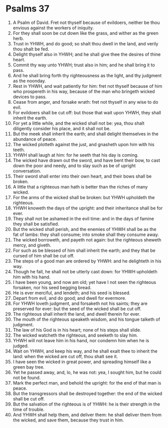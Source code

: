 ﻿# Psalms 37
1. A Psalm of David. Fret not thyself because of evildoers, neither be thou envious against the workers of iniquity. 
2. For they shall soon be cut down like the grass, and wither as the green herb. 
3. Trust in YHWH, and do good; so shalt thou dwell in the land, and verily thou shalt be fed. 
4. Delight thyself also in YHWH; and he shall give thee the desires of thine heart. 
5. Commit thy way unto YHWH; trust also in him; and he shall bring it to pass. 
6. And he shall bring forth thy righteousness as the light, and thy judgment as the noonday. 
7. Rest in YHWH, and wait patiently for him: fret not thyself because of him who prospereth in his way, because of the man who bringeth wicked devices to pass. 
8. Cease from anger, and forsake wrath: fret not thyself in any wise to do evil. 
9. For evildoers shall be cut off: but those that wait upon YHWH, they shall inherit the earth. 
10. For yet a little while, and the wicked shall not be: yea, thou shalt diligently consider his place, and it shall not be. 
11. But the meek shall inherit the earth; and shall delight themselves in the abundance of peace. 
12. The wicked plotteth against the just, and gnasheth upon him with his teeth. 
13. YHWH shall laugh at him: for he seeth that his day is coming. 
14. The wicked have drawn out the sword, and have bent their bow, to cast down the poor and needy, and to slay such as be of upright conversation. 
15. Their sword shall enter into their own heart, and their bows shall be broken. 
16. A little that a righteous man hath is better than the riches of many wicked. 
17. For the arms of the wicked shall be broken: but YHWH upholdeth the righteous. 
18. YHWH knoweth the days of the upright: and their inheritance shall be for ever. 
19. They shall not be ashamed in the evil time: and in the days of famine they shall be satisfied. 
20. But the wicked shall perish, and the enemies of YHWH shall be as the fat of lambs: they shall consume; into smoke shall they consume away. 
21. The wicked borroweth, and payeth not again: but the righteous sheweth mercy, and giveth. 
22. For such as be blessed of him shall inherit the earth; and they that be cursed of him shall be cut off. 
23. The steps of a good man are ordered by YHWH: and he delighteth in his way. 
24. Though he fall, he shall not be utterly cast down: for YHWH upholdeth him with his hand. 
25. I have been young, and now am old; yet have I not seen the righteous forsaken, nor his seed begging bread. 
26. He is ever merciful, and lendeth; and his seed is blessed. 
27. Depart from evil, and do good; and dwell for evermore. 
28. For YHWH loveth judgment, and forsaketh not his saints; they are preserved for ever: but the seed of the wicked shall be cut off. 
29. The righteous shall inherit the land, and dwell therein for ever. 
30. The mouth of the righteous speaketh wisdom, and his tongue talketh of judgment. 
31. The law of his God is in his heart; none of his steps shall slide. 
32. The wicked watcheth the righteous, and seeketh to slay him. 
33. YHWH will not leave him in his hand, nor condemn him when he is judged. 
34. Wait on YHWH, and keep his way, and he shall exalt thee to inherit the land: when the wicked are cut off, thou shalt see it. 
35. I have seen the wicked in great power, and spreading himself like a green bay tree. 
36. Yet he passed away, and, lo, he was not: yea, I sought him, but he could not be found. 
37. Mark the perfect man, and behold the upright: for the end of that man is peace. 
38. But the transgressors shall be destroyed together: the end of the wicked shall be cut off. 
39. But the salvation of the righteous is of YHWH: he is their strength in the time of trouble. 
40. And YHWH shall help them, and deliver them: he shall deliver them from the wicked, and save them, because they trust in him. 
